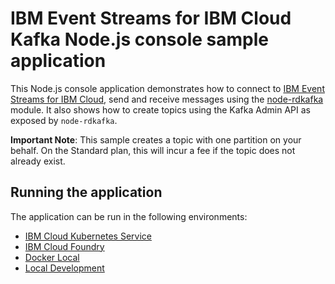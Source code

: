 # IBM Event Streams for IBM Cloud Kafka Node.js console sample application
This Node.js console application demonstrates how to connect to [IBM Event Streams for IBM Cloud](https://console.ng.bluemix.net/docs/services/EventStreams/index.html), send and receive messages using the [node-rdkafka](https://github.com/Blizzard/node-rdkafka) module. It also shows how to create topics using the Kafka Admin API as exposed by `node-rdkafka`.

__Important Note__: This sample creates a topic with one partition on your behalf. On the Standard plan, this will incur a fee if the topic does not already exist.

## Running the application

The application can be run in the following environments:

* [IBM Cloud Kubernetes Service](./docs/Kubernetes_Service.md) 
* [IBM Cloud Foundry](./docs/Cloud_Foundry.md)
* [Docker Local](./docs/Docker_Local.md)
* [Local Development](./docs/Local.md)
